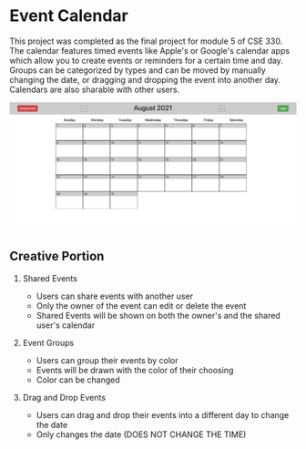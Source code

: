# Event Calendar

This project was completed as the final project for module 5 of CSE 330. The calendar features timed events like Apple's or Google's calendar apps which allow you to create events or reminders for a certain time and day. Groups can be categorized by types and can be moved by manually changing the date, or dragging and dropping the event into another day. Calendars are also sharable with other users.

![Calendar Image](/res/calendar.png)

## Creative Portion
1. Shared Events
    * Users can share events with another user
    * Only the owner of the event can edit or delete the event
    * Shared Events will be shown on both the owner's and the shared user's calendar

2. Event Groups
    * Users can group their events by color
    * Events will be drawn with the color of their choosing
    * Color can be changed

3. Drag and Drop Events
    * Users can drag and drop their events into a different day to change the date
    * Only changes the date (DOES NOT CHANGE THE TIME)


